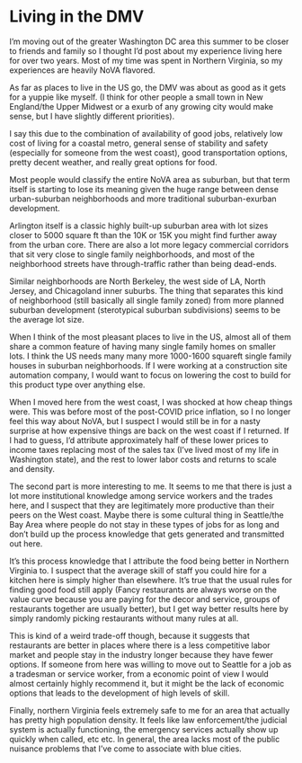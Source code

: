 # Living in the DMV

I’m moving out of the greater Washington DC area this summer to be closer to friends and family so I thought I’d post about my experience living here for over two years. Most of my time was spent in Northern Virginia, so my experiences are heavily NoVA flavored.

As far as places to live in the US go, the DMV was about as good as it gets for a yuppie like myself. (I think for other people a small town in New England/the Upper Midwest or a exurb of any growing city would make sense, but I have slightly different priorities). 

I say this due to the combination of availability of good jobs, relatively low cost of living for a coastal metro, general sense of stability and safety (especially for someone from the west coast), good transportation options, pretty decent weather, and really great options for food.

Most people would classify the entire NoVA area as suburban, but that term itself is starting to lose its meaning given the huge range between dense urban-suburban neighborhoods and more traditional suburban-exurban development.

Arlington itself is a classic highly built-up suburban area with lot sizes closer to 5000 square ft than the 10K or 15K you might find further away from the urban core. There are also a lot more legacy commercial corridors that sit very close to single family neighborhoods, and most of the neighborhood streets have through-traffic rather than being dead-ends.

Similar neighborhoods are North Berkeley, the west side of LA, North Jersey, and Chicagoland inner suburbs. The thing that separates this kind of neighborhood (still basically all single family zoned) from more planned suburban development (sterotypical suburban subdivisions) seems to be the average lot size.

When I think of the most pleasant places to live in the US, almost all of them share a common feature of having many single family homes on smaller lots. I think the US needs many many more 1000-1600 squareft single family houses in suburban neighborhoods. If I were working at a construction site automation company, I would want to focus on lowering the cost to build for this product type over anything else.

When I moved here from the west coast, I was shocked at how cheap things were. This was before most of the post-COVID price inflation, so I no longer feel this way about NoVA, but I suspect I would still be in for a nasty surprise at how expensive things are back on the west coast if I returned. If I had to guess, I’d attribute approximately half of these lower prices to income taxes replacing most of the sales tax (I’ve lived most of my life in Washington state), and the rest to lower labor costs and returns to scale and density.

The second part is more interesting to me. It seems to me that there is just a lot more institutional knowledge among service workers and the trades here, and I suspect that they are legitimately more productive than their peers on the West coast. Maybe there is some cultural thing in Seattle/the Bay Area where people do not stay in these types of jobs for as long and don’t build up the process knowledge that gets generated and transmitted out here.

It’s this process knowledge that I attribute the food being better in Northern Virginia to. I suspect that the average skill of staff you could hire for a kitchen here is simply higher than elsewhere. It’s true that the usual rules for finding good food still apply (Fancy restaurants are always worse on the value curve because you are paying for the decor and service, groups of restaurants together are usually better), but I get way better results here by simply randomly picking restaurants without many rules at all.

This is kind of a weird trade-off though, because it suggests that restaurants are better in places where there is a less competitive labor market and people stay in the industry longer because they have fewer options. If someone from here was willing to move out to Seattle for a job as a tradesman or service worker, from a economic point of view I would almost certainly highly recommend it, but it might be the lack of economic options that leads to the development of high levels of skill.

Finally, northern Virginia feels extremely safe to me for an area that actually has pretty high population density. It feels like law enforcement/the judicial system is actually functioning, the emergency services actually show up quickly when called, etc etc. In general, the area lacks most of the public nuisance problems that I’ve come to associate with blue cities.